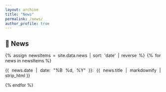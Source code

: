 ```yaml
---
layout: archive
title: "News"
permalink: /news/
author_profile: true
---
```

## &#x1F4E3; News
<div style="text-align:justify">
{% assign newsItems = site.data.news | sort: 'date' | reverse %}
{% for news in newsItems %}
<p>{{ news.date | date: "%B %d, %Y" }}: {{ news.title | markdownify | strip_html }}</p>
{% endfor %}
</div>


